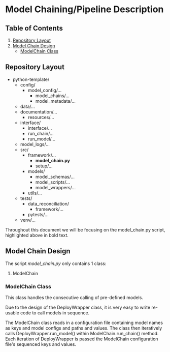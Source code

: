 # Model Chaining/Pipeline Description

## Table of Contents
1. [Repository Layout](#repository-layout)
2. [Model Chain Design](#model-chain-design)
   * [ModelChain Class](#modelchain-class)

## Repository Layout
* python-template/
  * config/
    * model_config/...
      * model_chains/...
      * model_metadata/...
  * data/...
  * documentation/...
    * resources/...
  * interface/
    * interface/...
    * run_chain/...
    * run_model/...
  * model_logs/...
  * src/
    * framework/...
      * **model_chain.py**
      * setup/...
    * models/
      * model_schemas/...
      * model_scripts/...
      * model_wrappers/...
    * utils/...
  * tests/
    * data_reconciliation/
      * framework/...
    * pytests/...
  * venv/...

Throughout this document we will be focusing on the model_chain.py script, highlighted above in bold text.

## Model Chain Design
The script _model_chain.py_ only contains 1 class:
1. ModelChain

### ModelChain Class
This class handles the consecutive calling of pre-defined models.

Due to the design of the DeployWrapper class, it is very easy to write 
re-usable code to call models in sequence.

The ModelChain class reads in a configuration file containing model names as keys and model configs and paths and values.
The class then iteratively calls DeployWrapper.run_model() within ModelChain.run_chain() method. Each iteration of 
DeployWrapper is passed the ModelChain configuration file's sequenced keys and values.